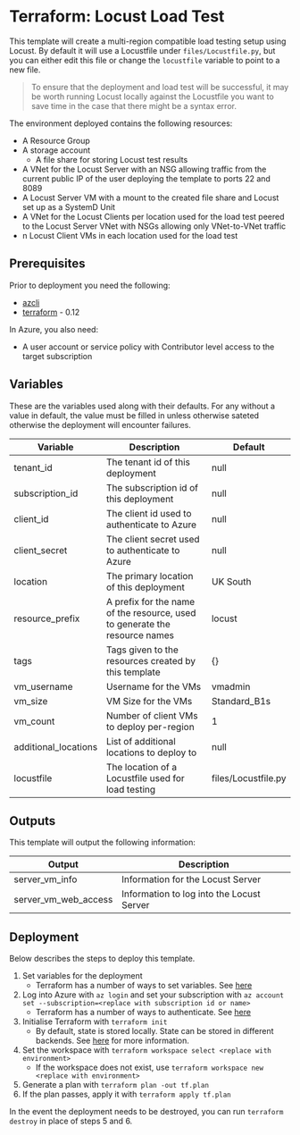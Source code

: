 Terraform: Locust Load Test
===========================

This template will create a multi-region compatible load testing setup using Locust. By default it will use a Locustfile under `files/Locustfile.py`, but you can either edit this file or change the `locustfile` variable to point to a new file.

> To ensure that the deployment and load test will be successful, it may be worth running Locust locally against the Locustfile you want to save time in the case that there might be a syntax error.

The environment deployed contains the following resources:
* A Resource Group
* A storage account
    * A file share for storing Locust test results
* A VNet for the Locust Server with an NSG allowing traffic from the current public IP of the user deploying the template to ports 22 and 8089
* A Locust Server VM with a mount to the created file share and Locust set up as a SystemD Unit
* A VNet for the Locust Clients per location used for the load test peered to the Locust Server VNet with NSGs allowing only VNet-to-VNet traffic
* n Locust Client VMs in each location used for the load test

Prerequisites
-------------

Prior to deployment you need the following:
* [azcli](https://docs.microsoft.com/en-us/cli/azure/install-azure-cli?view=azure-cli-latest)
* [terraform](https://www.terraform.io/) - 0.12

In Azure, you also need:
* A user account or service policy with Contributor level access to the target subscription

Variables
---------

These are the variables used along with their defaults. For any without a value in default, the value must be filled in unless otherwise sateted otherwise the deployment will encounter failures.

|Variable|Description|Default|
|-|-|-|
|tenant_id|The tenant id of this deployment|null|
|subscription_id|The subscription id of this deployment|null|
|client_id|The client id used to authenticate to Azure|null|
|client_secret|The client secret used to authenticate to Azure|null|
|location|The primary location of this deployment|UK South|
|resource_prefix|A prefix for the name of the resource, used to generate the resource names|locust|
|tags|Tags given to the resources created by this template|{}|
|vm_username|Username for the VMs|vmadmin|
|vm_size|VM Size for the VMs|Standard_B1s|
|vm_count|Number of client VMs to deploy per-region|1|
|additional_locations|List of additional locations to deploy to|null|
|locustfile|The location of a Locustfile used for load testing|files/Locustfile.py|

Outputs
-------

This template will output the following information:

|Output|Description|
|-|-|
|server_vm_info|Information for the Locust Server|
|server_vm_web_access|Information to log into the Locust Server|

Deployment
----------

Below describes the steps to deploy this template.

1. Set variables for the deployment
    * Terraform has a number of ways to set variables. See [here](https://www.terraform.io/docs/configuration/variables.html#assigning-values-to-root-module-variables)
2. Log into Azure with `az login` and set your subscription with `az account set --subscription=<replace with subscription id or name>`
    * Terraform has a number of ways to authenticate. See [here](https://www.terraform.io/docs/providers/azurerm/guides/azure_cli.html)
3. Initialise Terraform with `terraform init`
    * By default, state is stored locally. State can be stored in different backends. See [here](https://www.terraform.io/docs/backends/types/index.html) for more information.
4. Set the workspace with `terraform workspace select <replace with environment>`
    * If the workspace does not exist, use `terraform workspace new <replace with environment>`
5. Generate a plan with `terraform plan -out tf.plan`
6. If the plan passes, apply it with `terraform apply tf.plan`

In the event the deployment needs to be destroyed, you can run `terraform destroy` in place of steps 5 and 6.
